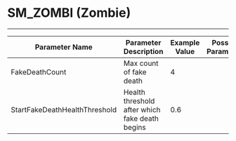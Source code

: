 # SM_ZOMBI (Zombie)

___

| Parameter Name | Parameter Description | Example Value | Possible Parameters |
|---|---|---|---|
| FakeDeathCount | Max count of fake death | 4 |  |
| StartFakeDeathHealthThreshold | Health threshold after which fake death begins | 0.6 |  |
